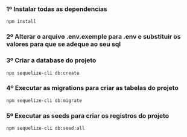 ### 1º Instalar todas as dependencias

```
npm install
``` 
### 2º Alterar o arquivo .env.exemple para .env e substituir os valores para que se adeque ao seu sql
### 3º Criar a database do projeto

```
npx sequelize-cli db:create
```

### 4º Executar as migrations para criar as tabelas do projeto

```
npm sequelize-cli db:migrate
```

### 5º Executar as seeds para criar os registros do projeto

```
npm sequelize-cli db:seed:all
```

